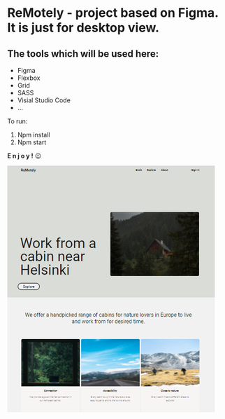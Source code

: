 # ReMotely - project based on Figma. It is just for desktop view.
## The tools which will be used here:

* Figma
* Flexbox
* Grid
* SASS
* Visial Studio Code
* ...

To run:
1. Npm install
2. Npm start

**E n j o y !** 😉 

![Figma](assets/img/cover-github.PNG)
